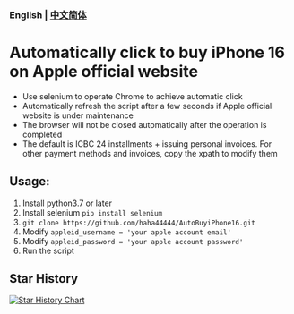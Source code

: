 ### English | [中文简体](./README_zh-cn.md)
# Automatically click to buy iPhone 16 on Apple official website
* Use selenium to operate Chrome to achieve automatic click
* Automatically refresh the script after a few seconds if Apple official website is under maintenance
* The browser will not be closed automatically after the operation is completed
* The default is ICBC 24 installments + issuing personal invoices. For other payment methods and invoices, copy the xpath to modify them

## Usage:
1. Install python3.7 or later
2. Install selenium `pip install selenium`
3. `git clone https://github.com/haha44444/AutoBuyiPhone16.git`
4. Modify `appleid_username = 'your apple account email'`
5. Modify `appleid_password = 'your apple account password'`
6. Run the script

## Star History

[![Star History Chart](https://api.star-history.com/svg?repos=haha44444/convertVirtualDisks&type=Date)](https://star-history.com/#haha44444/convertVirtualDisks&Date)

